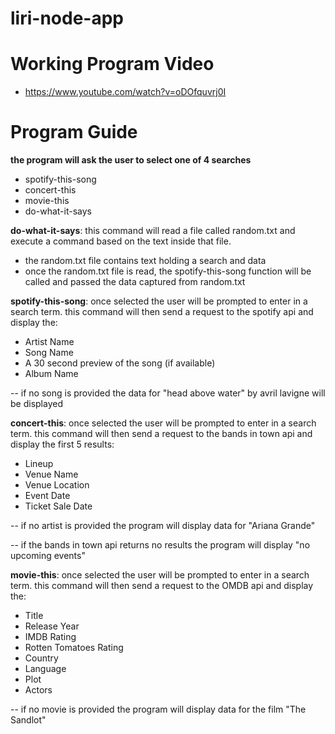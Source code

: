 # liri-node-app

# Working Program Video
* https://www.youtube.com/watch?v=oDOfquvrj0I

# Program Guide

**the program will ask the user to select one of 4 searches**
* spotify-this-song 
* concert-this 
* movie-this
* do-what-it-says


**do-what-it-says**: this command will read a file called random.txt and execute a command based on the text inside that file.
* the random.txt file contains text holding a search and data
* once the random.txt file is read, the spotify-this-song function will be called and passed the data captured from random.txt


**spotify-this-song**: once selected the user will be prompted to enter in a search term. this command will then send a request to the spotify api and display the:
* Artist Name
* Song Name
* A 30 second preview of the song (if available)
* Album Name

-- if no song is provided the data for "head above water" by avril lavigne will be displayed

**concert-this**: once selected the user will be prompted to enter in a search term. this command will then send a request to the bands in town api and display the first 5 results:
* Lineup
* Venue Name
* Venue Location
* Event Date
* Ticket Sale Date

-- if no artist is provided the program will display data for "Ariana Grande"

-- if the bands in town api returns no results the program will display "no upcoming events"

**movie-this**: once selected the user will be prompted to enter in a search term. this command will then send a request to the OMDB api and display the:
* Title
* Release Year
* IMDB Rating
* Rotten Tomatoes Rating
* Country
* Language
* Plot
* Actors

-- if no movie is provided the program will display data for the film "The Sandlot"



